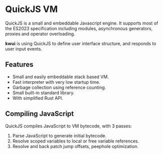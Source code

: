 # QuickJS VM

QuickJS is a small and embeddable Javascript engine. It supports most of the ES2023 specification including modules, asynchronous generators, proxies and operator overloading.

**kwui** is using QuickJS to define user interface structure, and responds to user input events.

## Features

- Small and easily embeddable stack based VM.
- Fast interpreter with very low startup time.
- Garbage collection using reference counting.
- Small built-in standard library.
- With simplified Rust API.

## Compiling JavaScript

QuickJS compiles JavaScript to VM bytecode, with 3 passes:

1. Parse JavaScript to generate initial bytecode.
2. Resolve scoped variables to local or free variable references.
3. Resolve and back patch jump offsets, peephole optimization.
